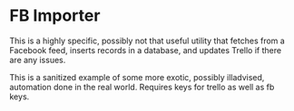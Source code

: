 # FB Importer

This is a highly specific, possibly not that useful utility that fetches from a Facebook feed, inserts records in a database, and updates Trello if there are any issues. 

This is a sanitized example of some more exotic, possibly illadvised, automation done in the real world.  Requires keys for trello as well as fb keys.